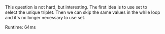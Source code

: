 This question is not hard, but interesting. The first idea is to use set to select the unique triplet. Then we can skip the same values in the while loop and it's no longer necessary to use set.

Runtime: 64ms

